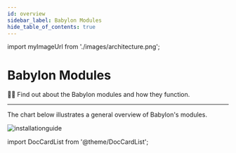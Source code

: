 ```yaml
---
id: overview
sidebar_label: Babylon Modules
hide_table_of_contents: true
---
```


import myImageUrl from './images/architecture.png';

# Babylon Modules
🕵️‍♂️ Find out about the Babylon modules and how they function.

---

The chart below illustrates a general overview of Babylon's modules.

<div style={{justifyContent: 'center', display: 'flex', marginBottom: '50px'}}>
    <img style={{width: "1500px"}} src={myImageUrl} alt="installationguide" />
</div>


import DocCardList from '@theme/DocCardList';

<DocCardList />